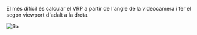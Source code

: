 El més difícil és calcular el VRP a partir de l'angle de la videocamera i fer el segon viewport d'adalt a la dreta.

![6a](https://user-images.githubusercontent.com/95536223/231249137-8051acf5-0db8-4601-9d37-e3979d02d8b9.png)
